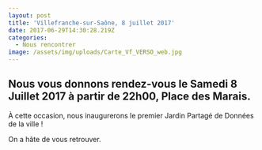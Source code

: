 ```yaml
---
layout: post
title: 'Villefranche-sur-Saône, 8 juillet 2017'
date: 2017-06-29T14:30:28.219Z
categories:
  - Nous rencontrer
image: /assets/img/uploads/Carte_Vf_VERSO_web.jpg
---
```



## Nous vous donnons rendez-vous le **Samedi 8 Juillet 2017** à partir de 22h00, Place des Marais.

À cette occasion, nous inaugurerons le premier Jardin Partagé de Données de la ville ! 

On a hâte de vous retrouver. 




